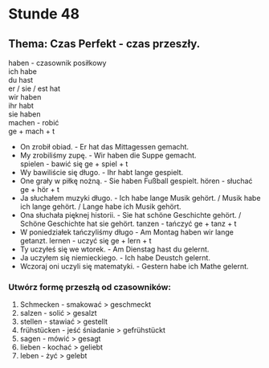 # Stunde 48
## Thema: Czas Perfekt - czas przeszły.
haben - czasownik posiłkowy  
ich habe  
du hast  
er / sie / est hat  
wir haben  
ihr habt  
sie haben  
machen - robić  
ge + mach + t  
- On zrobił obiad. - Er hat das Mittagessen gemacht.
- My zrobiliśmy zupę. - Wir haben die Suppe gemacht.  
spielen - bawić się
ge + spiel + t
- Wy bawiliście się długo. - Ihr habt lange gespielt.  
- One grały w piłkę nożną. - Sie haben Fußball gespielt.
hören - słuchać
ge + hör + t
- Ja słuchałem muzyki długo. - Ich habe lange Musik gehört. / Musik habe ich lange gehört. / Lange habe ich Musik gehört.
- Ona słuchała pięknej historii. - Sie hat schöne Geschichte gehört. / Schöne Geschichte hat sie gehört.
tanzen - tańczyć
ge + tanz + t
- W poniedziałek tańczyliśmy długo - Am Montag haben wir lange getanzt.
lernen - uczyć się
ge + lern + t
- Ty uczyłeś się we wtorek. - Am Dienstag hast du gelernt.
- Ja uczyłem się niemieckiego. - Ich habe Deustch gelernt.
- Wczoraj oni uczyli się matematyki. - Gestern habe ich Mathe gelernt. 
### Utwórz formę przeszłą od czasowników:
1. Schmecken - smakować > geschmeckt
2. salzen - solić > gesalzt
3. stellen - stawiać > gestellt
4. frühstücken - jeść śniadanie > gefrühstückt
5. sagen - mówić > gesagt
6. lieben - kochać > geliebt
7. leben - żyć > gelebt
